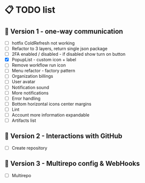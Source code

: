 # 📋 TODO list

## 🚀 Version 1 - one-way communication

- [ ] hotfix ColdRefresh not working
- [ ] Refactor to 3 layers, return single json package
- [ ] 2FA enabled / disabled - if disabled show turn on button
- [x] PopupList - custom icon + label
- [ ] Remove workflow run icon
- [ ] Menu refactor - factory pattern
- [ ] Organization billings
- [ ] User avatar
- [ ] Notification sound
- [ ] More notifications
- [ ] Error handling
- [ ] Bottom horizontal icons center margins
- [ ] Lint
- [ ] Account more information expandable
- [ ] Artifacts list

## 🌟 Version 2 - Interactions with GitHub

- [ ] Create repository

## 🎯 Version 3 - Multirepo config & WebHooks

- [ ] Multirepo
